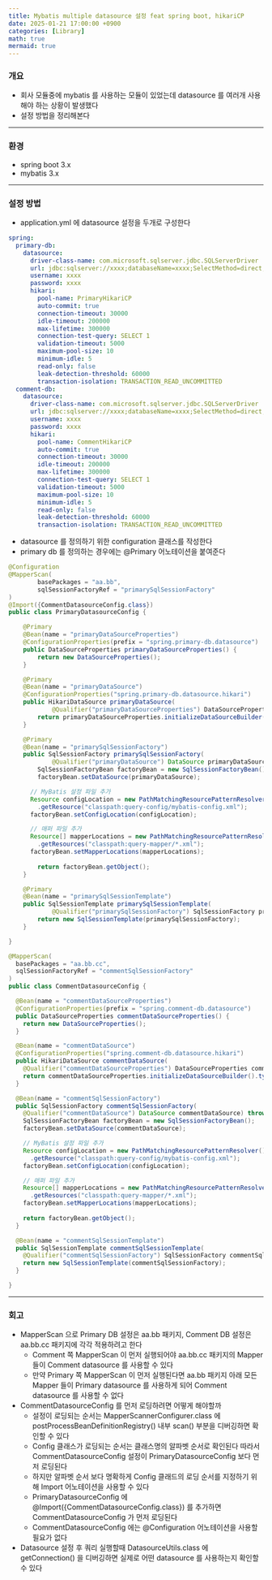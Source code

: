 ```yaml
---
title: Mybatis multiple datasource 설정 feat spring boot, hikariCP
date: 2025-01-21 17:00:00 +0900
categories: [Library]
math: true
mermaid: true
---
```


### 개요
- 회사 모듈중에 mybatis 를 사용하는 모듈이 있었는데 datasource 를 여러개 사용해야 하는 상황이 발생했다
- 설정 방법을 정리해본다 

---

### 환경 
- spring boot 3.x
- mybatis 3.x

---

### 설정 방법
- application.yml 에 datasource 설정을 두개로 구성한다
```yaml
spring:
  primary-db:
    datasource:
      driver-class-name: com.microsoft.sqlserver.jdbc.SQLServerDriver
      url: jdbc:sqlserver://xxxx;databaseName=xxxx;SelectMethod=direct;sendStringParametersAsUnicode=false;responseBuffering=adaptive;noAccessToProcedureBodies=true;
      username: xxxx
      password: xxxx
      hikari:
        pool-name: PrimaryHikariCP
        auto-commit: true
        connection-timeout: 30000
        idle-timeout: 200000
        max-lifetime: 300000
        connection-test-query: SELECT 1
        validation-timeout: 5000
        maximum-pool-size: 10
        minimum-idle: 5
        read-only: false
        leak-detection-threshold: 60000
        transaction-isolation: TRANSACTION_READ_UNCOMMITTED
  comment-db:
    datasource:
      driver-class-name: com.microsoft.sqlserver.jdbc.SQLServerDriver
      url: jdbc:sqlserver://xxxx;databaseName=xxxx;SelectMethod=direct;sendStringParametersAsUnicode=false;responseBuffering=adaptive;noAccessToProcedureBodies=true;
      username: xxxx
      password: xxxx
      hikari:
        pool-name: CommentHikariCP
        auto-commit: true
        connection-timeout: 30000
        idle-timeout: 200000
        max-lifetime: 300000
        connection-test-query: SELECT 1
        validation-timeout: 5000
        maximum-pool-size: 10
        minimum-idle: 5
        read-only: false
        leak-detection-threshold: 60000
        transaction-isolation: TRANSACTION_READ_UNCOMMITTED
```

- datasource 를 정의하기 위한 configuration 클래스를 작성한다
- primary db 를 정의하는 경우에는 @Primary 어노테이션을 붙여준다

```java
@Configuration
@MapperScan(
        basePackages = "aa.bb",
        sqlSessionFactoryRef = "primarySqlSessionFactory"
)
@Import({CommentDatasourceConfig.class})
public class PrimaryDatasourceConfig {

    @Primary
    @Bean(name = "primaryDataSourceProperties")
    @ConfigurationProperties(prefix = "spring.primary-db.datasource")
    public DataSourceProperties primaryDataSourceProperties() {
        return new DataSourceProperties();
    }

    @Primary
    @Bean(name = "primaryDataSource")
    @ConfigurationProperties("spring.primary-db.datasource.hikari")
    public HikariDataSource primaryDataSource(
            @Qualifier("primaryDataSourceProperties") DataSourceProperties primaryDataSourceProperties) {
        return primaryDataSourceProperties.initializeDataSourceBuilder().type(HikariDataSource.class).build();
    }

    @Primary
    @Bean(name = "primarySqlSessionFactory")
    public SqlSessionFactory primarySqlSessionFactory(
            @Qualifier("primaryDataSource") DataSource primaryDataSource) throws Exception {
        SqlSessionFactoryBean factoryBean = new SqlSessionFactoryBean();
        factoryBean.setDataSource(primaryDataSource);

      // MyBatis 설정 파일 추가
      Resource configLocation = new PathMatchingResourcePatternResolver()
        .getResource("classpath:query-config/mybatis-config.xml");
      factoryBean.setConfigLocation(configLocation);

      // 매퍼 파일 추가
      Resource[] mapperLocations = new PathMatchingResourcePatternResolver()
        .getResources("classpath:query-mapper/*.xml");
      factoryBean.setMapperLocations(mapperLocations);
        
        return factoryBean.getObject();
    }

    @Primary
    @Bean(name = "primarySqlSessionTemplate")
    public SqlSessionTemplate primarySqlSessionTemplate(
            @Qualifier("primarySqlSessionFactory") SqlSessionFactory primarySqlSessionFactory) {
        return new SqlSessionTemplate(primarySqlSessionFactory);
    }

}

@MapperScan(
  basePackages = "aa.bb.cc", 
  sqlSessionFactoryRef = "commentSqlSessionFactory"
)
public class CommentDatasourceConfig {

  @Bean(name = "commentDataSourceProperties")
  @ConfigurationProperties(prefix = "spring.comment-db.datasource")
  public DataSourceProperties commentDataSourceProperties() {
    return new DataSourceProperties();
  }

  @Bean(name = "commentDataSource")
  @ConfigurationProperties("spring.comment-db.datasource.hikari")
  public HikariDataSource commentDataSource(
    @Qualifier("commentDataSourceProperties") DataSourceProperties commentDataSourceProperties) {
    return commentDataSourceProperties.initializeDataSourceBuilder().type(HikariDataSource.class).build();
  }

  @Bean(name = "commentSqlSessionFactory")
  public SqlSessionFactory commentSqlSessionFactory(
    @Qualifier("commentDataSource") DataSource commentDataSource) throws Exception {
    SqlSessionFactoryBean factoryBean = new SqlSessionFactoryBean();
    factoryBean.setDataSource(commentDataSource);

    // MyBatis 설정 파일 추가
    Resource configLocation = new PathMatchingResourcePatternResolver()
      .getResource("classpath:query-config/mybatis-config.xml");
    factoryBean.setConfigLocation(configLocation);

    // 매퍼 파일 추가
    Resource[] mapperLocations = new PathMatchingResourcePatternResolver()
      .getResources("classpath:query-mapper/*.xml");
    factoryBean.setMapperLocations(mapperLocations);
    
    return factoryBean.getObject();
  }

  @Bean(name = "commentSqlSessionTemplate")
  public SqlSessionTemplate commentSqlSessionTemplate(
    @Qualifier("commentSqlSessionFactory") SqlSessionFactory commentSqlSessionFactory) {
    return new SqlSessionTemplate(commentSqlSessionFactory);
  }

}
```

--- 

### 회고
- MapperScan 으로 Primary DB 설정은 aa.bb 패키지, Comment DB 설정은 aa.bb.cc 패키지에 각각 적용하려고 한다  
  - Comment 쪽 MapperScan 이 먼저 실행되어야 aa.bb.cc 패키지의 Mapper 들이 Comment datasource 를 사용할 수 있다
  - 만약 Primary 쪽 MapperScan 이 먼저 실행된다면 aa.bb 패키지 아래 모든 Mapper 들이 Primary datasource 를 사용하게 되어 Comment datasource 를 사용할 수 없다
- CommentDatasourceConfig 를 먼저 로딩하려면 어떻게 해야할까 
  - 설정이 로딩되는 순서는 MapperScannerConfigurer.class 에 postProcessBeanDefinitionRegistry() 내부 scan() 부분을 디버깅하면 확인할 수 있다 
  - Config 클래스가 로딩되는 순서는 클래스명의 알파벳 순서로 확인된다 따라서 CommentDatasourceConfig 설정이 PrimaryDatasourceConfig 보다 먼저 로딩된다    
  - 하지만 알파벳 순서 보다 명확하게 Config 클래드의 로딩 순서를 지정하기 위해 Import 어노테이션을 사용할 수 있다 
  - PrimaryDatasourceConfig 에 @Import({CommentDatasourceConfig.class}) 를 추가하면 CommentDatasourceConfig 가 먼저 로딩된다
  - CommentDatasourceConfig 에는 @Configuration 어노테이션을 사용할 필요가 없다 
- Datasource 설정 후 쿼리 실행할때 DatasourceUtils.class 에 getConnection() 을 디버깅하면 실제로 어떤 datasource 를 사용하는지 확인할 수 있다
